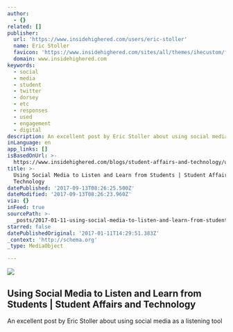```yaml
---
author:
  - {}
related: []
publisher:
  url: 'https://www.insidehighered.com/users/eric-stoller'
  name: Eric Stoller
  favicon: 'https://www.insidehighered.com/sites/all/themes/ihecustom/favicon.ico'
  domain: www.insidehighered.com
keywords:
  - social
  - media
  - student
  - twitter
  - dorsey
  - etc
  - responses
  - used
  - engagement
  - digital
description: An excellent post by Eric Stoller about using social media as a listening tool
inLanguage: en
app_links: []
isBasedOnUrl: >-
  https://www.insidehighered.com/blogs/student-affairs-and-technology/using-social-media-listen-and-learn-students
title: >-
  Using Social Media to Listen and Learn from Students | Student Affairs and
  Technology
datePublished: '2017-09-13T08:26:25.500Z'
dateModified: '2017-09-13T08:26:23.960Z'
via: {}
inFeed: true
sourcePath: >-
  _posts/2017-01-11-using-social-media-to-listen-and-learn-from-students-or-stude.md
starred: false
datePublishedOriginal: '2017-01-11T14:29:51.383Z'
_context: 'http://schema.org'
_type: MediaObject

---
```

<article style=""><img src="https://s3-us-west-2.amazonaws.com/the-grid-img/p/798f852b6134144ec4ffc97b5406570872a12ff3.jpg" /><h1>Using Social Media to Listen and Learn from Students | Student Affairs and Technology</h1><p>An excellent post by Eric Stoller about using social media as a listening tool</p></article>